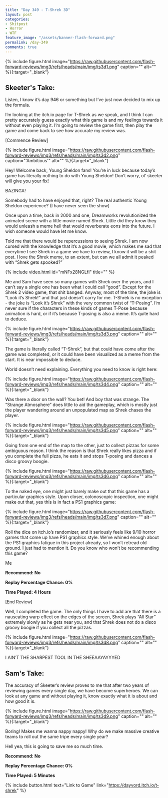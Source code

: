 ```yaml
---
title: "Day 349 - T-Shrek 3D"
layout: post
categories:
- Shitpost
- Horror
- WTF
feature_image: "/assets/banner-flash-forward.png"
permalink: /day-349
comments: true
---
```


{% include figure.html image="https://raw.githubusercontent.com/flash-forward-reviews/img3/refs/heads/main/img/ts3d1.png" caption="" alt="" %}{:target="_blank"}
 
## Skeeter's Take:

Listen, I know it’s day 946 or something but I’ve just now decided to mix up the formula. 

I’m looking at the itch.io page for T-Shrek as we speak, and I think I can pretty accurately guess exactly what this game is and my feelings towards it without even playing it. I’m going to review the game first, then play the game and come back to see how accurate my review was. 

[Commence Review] 

{% include figure.html image="https://raw.githubusercontent.com/flash-forward-reviews/img3/refs/heads/main/img/ts3d2.png" caption="'Ambitious'" alt="" %}{:target="_blank"}

Hey! Welcome back, Young Sheldon fans! You’re in luck because today’s game has literally nothing to do with Young Sheldon! Don’t worry, ol’ skeeter will give you your fix! 


BAZINGA! 

Somebody had to have enjoyed that, right? The real authentic Young Sheldon experience? (I have never seen the show)

Once upon a time, back in 2000 and one, Dreamworks revolutionized the animated scene with a little movie named Shrek. Little did they know they would unleash a meme hell that would reverberate eons into the future. I wish someone would have let me know. 

Told me that there would be repercussions to seeing Shrek. I am now cursed with the knowledge that it’s a good movie, which makes me sad that everytime I see Shrek in a game we have to review, I know it will be a shit post. I love the Shrek meme, to an extent, but can we all admit it peaked with “Shrek gets spooked?”

{% include video.html id="mNFx28NGLfI" title="" %} 
 
Me and Sam have seen so many games with Shrek over the years, and I can’t say a single one has been what I could call “good”. Except for the Shrek 2 video game, that shit banged. Anyway, most of the time, the joke is “Look it’s Shrek!” and that just doesn’t carry for me. T-Shrek is no exception - the joke is “Look it’s Shrek” with the very common twist of “T-Posing”. I’m never sure if the characters in these kinds of games T-Pose because animation is hard, or if it’s because T-posing is also a meme. It’s quite hard to deduce. 

{% include figure.html image="https://raw.githubusercontent.com/flash-forward-reviews/img3/refs/heads/main/img/ts3d3.png" caption="" alt="" %}{:target="_blank"}

The game is literally called “T-Shrek”, but that could have come after the game was completed, or it could have been visualized as a meme from the start. It is near impossible to deduce. 

World doesn’t need explaining. Everything you need to know is right here: 

{% include figure.html image="https://raw.githubusercontent.com/flash-forward-reviews/img3/refs/heads/main/img/ts3d4.png" caption="" alt="" %}{:target="_blank"}

Was there a door on the wall? You bet! And boy that was strange. The “Strange Atmosphere” does little to aid the gameplay, which is mostly just the player wandering around an unpopulated map as Shrek chases the player. 

{% include figure.html image="https://raw.githubusercontent.com/flash-forward-reviews/img3/refs/heads/main/img/ts3d5.png" caption="" alt="" %}{:target="_blank"}

Going from one end of the map to the other, just to collect pizzas for some ambiguous reason. I think the reason is that Shrek really likes pizza and if you complete the full pizza, he eats it and stops T-posing and dances a disco groovy boogie. 

{% include figure.html image="https://raw.githubusercontent.com/flash-forward-reviews/img3/refs/heads/main/img/ts3d6.png" caption="" alt="" %}{:target="_blank"}

To the naked eye, one might just barely make out that this game has a particular graphics style. Upon closer, colonoscopic inspection, one might make out that, yes this is in fact a PS1 graphics game: 

{% include figure.html image="https://raw.githubusercontent.com/flash-forward-reviews/img3/refs/heads/main/img/ts3d7.png" caption="" alt="" %}{:target="_blank"}

Roll the dice on itch.io’s randomizer, and it seriously feels like 9/10 horror games that come up have PS1 graphics style. We’ve whined enough about the PS1 graphics fatigue in this project already, so I won’t retread old ground. I just had to mention it. Do you know who won’t be recommending this game? 

Me

**Recommend: No**

**Replay Percentage Chance: 0%**

**Time Played: 4 Hours**

[End Review]

Well, I completed the game. The only things I have to add are that there is a nauseating warp effect on the edges of the screen, Shrek plays “All Star” extremely slowly as he gets near you, and that Shrek does not do a disco groovy boogie if you collect all the pizzas.

{% include figure.html image="https://raw.githubusercontent.com/flash-forward-reviews/img3/refs/heads/main/img/ts3d8.png" caption="" alt="" %}{:target="_blank"}

I AIN’T THE SHARPEST TOOL IN THE SHEEAAYAYYYED

## Sam's Take:

The accuracy of Skeeter’s review proves to me that after two years of reviewing games every single day, we have become superheroes. We can look at any game and without playing it, know exactly what it is about and how good it is.

{% include figure.html image="https://raw.githubusercontent.com/flash-forward-reviews/img3/refs/heads/main/img/ts3d9.png" caption="" alt="" %}{:target="_blank"}

Boring! Makes me wanna nappy nappy! Why do we make massive creative teams to roll out the same tripe every single year?

Hell yea, this is going to save me so much time.

**Recommend: No**

**Replay Percentage Chance: 0%**

**Time Played: 5 Minutes**

{% include button.html text="Link to Game" link="https://dayvord.itch.io/t-shrek" %}